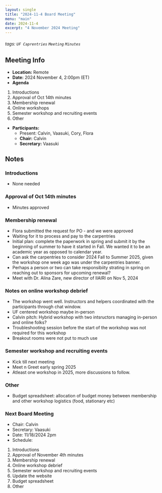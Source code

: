 ```yaml
---
layout: single
title: "2024-11-4 Board Meeting"
menu: "main"
date: 2024-11-4
excerpt: "4 November 2024 Meeting"
---
```


###### tags: `UF Caprentries` `Meeting` `Minutes`

## Meeting Info

- **Location:** Remote
- **Date:** 2024 November 4, 2:00pm (ET)
- **Agenda**

1. Introductions
2. Approval of Oct 14th minutes
3. Membership renewal
4. Online workshops
5. Semester workshop and recruiting events
6. Other

- **Participants:**
    - Present: Calvin, Vaasuki, Cory, Flora
    - **Chair:** Calvin
    - **Secretary:** Vaasuki

## Notes
<!-- Other important details discussed during the meeting can be entered here. -->

### Introductions
* None needed

### Approval of Oct 14th minutes
* Minutes approved

### Membership renewal
* Flora submitted the request for PO - and we were approved
* Waiting for it to process and pay to the carpentries
* Initial plan: complete the paperwork in spring and submit it by the beginning of summer to have it started in Fall. We wanted it to be an academic year as opposed to calendar year.
* Can ask the carpentries to consider 2024 Fall to Summer 2025, given the workshop one week ago was under the carpentries banner.
* Perhaps a person or two can take responsibiity strating in spring on reaching out to sponsors for upcoming renewal?
* Meet with Dr. Alina Zare, new director of IIAIRI on Nov 5, 2024

### Notes on online workshop debrief
* The workshop went well. Instructors and helpers coordinated with the participants through chat window.
* UF centered workshop maybe in-person
* Calvin pitch: Hybrid workshop with two intsructors managing in-person and online folks? 
* Troubleshooting session before the start of the workshop was not required for this workshop
* Breakout rooms were not put to much use

### Semester workshop and recruiting events
* Kick till next meeting
* Meet n Greet early spring 2025
* Atleast one workshop in 2025, more discussions to follow.

### Other
* Budget spreadsheet: allocation of budget money between membership and other workshop logistics (food, stationary etc)

### Next Board Meeting
* Chair: Calvin
* Secretary: Vaasuki
* Date: 11/18/2024 2pm
* Schedule:

1. Introductions
2. Approval of November 4th minutes
3. Membership renewal
4. Online workshop debrief
5. Semester workshop and recruiting events
6. Update the website
7. Budget spreadsheet
8. Other
